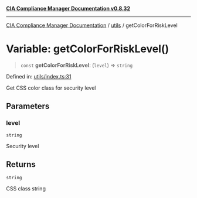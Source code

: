 [**CIA Compliance Manager Documentation v0.8.32**](../../README.md)

***

[CIA Compliance Manager Documentation](../../modules.md) / [utils](../README.md) / getColorForRiskLevel

# Variable: getColorForRiskLevel()

> `const` **getColorForRiskLevel**: (`level`) => `string`

Defined in: [utils/index.ts:31](https://github.com/Hack23/cia-compliance-manager/blob/0dc9a11e510cc2f2986e7debe532892627f2b00f/src/utils/index.ts#L31)

Get CSS color class for security level

## Parameters

### level

`string`

Security level

## Returns

`string`

CSS class string
